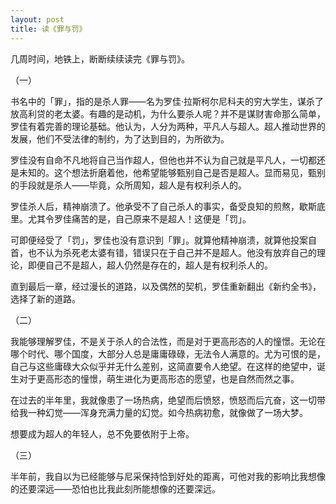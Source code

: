 ```yaml
---
layout: post  
title: 读《罪与罚》
---
```


几周时间，地铁上，断断续续读完《罪与罚》。

（一）

书名中的「罪」，指的是杀人罪——名为罗佳·拉斯柯尔尼科夫的穷大学生，谋杀了放高利贷的老太婆。有趣的是动机，为什么要杀人呢？并不是谋财害命那么简单，罗佳有着完善的理论基础。他认为，人分为两种，平凡人与超人。超人推动世界的发展，他们不受法律的制约，为了达到目的，为所欲为。

罗佳没有自命不凡地将自己当作超人，但他也并不认为自己就是平凡人，一切都还是未知的。这个想法折磨着他，他希望能够甄别自己是否是超人。显而易见，甄别的手段就是杀人——毕竟，众所周知，超人是有权利杀人的。

罗佳杀人后，精神崩溃了。他承受不了自己杀人的事实，备受良知的煎熬，歇斯底里。尤其令罗佳痛苦的是，自己原来不是超人！这便是「罚」。

可即便经受了「罚」，罗佳也没有意识到「罪」。就算他精神崩溃，就算他投案自首，也不认为杀死老太婆有错，错误只在于自己并不是超人。他没有放弃自己的理论，即便自己不是超人，超人仍然是存在的，超人是有权利杀人的。

直到最后一章，经过漫长的道路，以及偶然的契机，罗佳重新翻出《新约全书》，选择了新的道路。

（二）

我能够理解罗佳，不是关于杀人的合法性，而是对于更高形态的人的憧憬。无论在哪个时代、哪个国度，大部分人总是庸庸碌碌，无法令人满意的。尤为可恨的是，自己与这些庸碌大众似乎并无什么差别，这简直要令人绝望。在这样的绝望中，诞生对于更高形态的憧憬，萌生进化为更高形态的愿望，也是自然而然之事。

在过去的半年里，我就像患了一场热病，绝望而后愤怒，愤怒而后亢奋，这一切带给我一种幻觉——浑身充满力量的幻觉。如今热病初愈，就像做了一场大梦。

想要成为超人的年轻人，总不免要依附于上帝。

（三）

半年前，我自以为已经能够与尼采保持恰到好处的距离，可他对我的影响比我想像的还要深远——恐怕也比我此刻所能想像的还要深远。